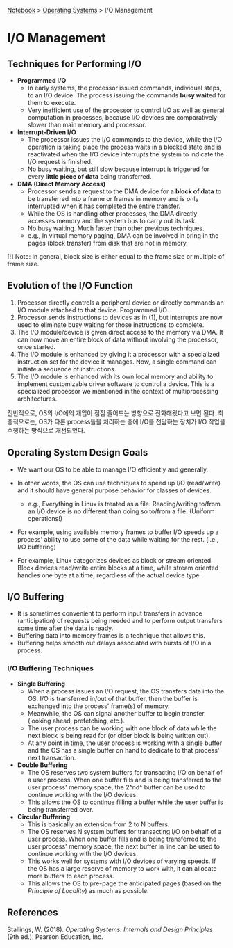 <a href="../">Notebook</a> > <a href="./">Operating Systems</a> > I/O Management

# I/O Management



## Techniques for Performing I/O

* **Programmed I/O**
  * In early systems, the processor issued commands, individual steps, to an I/O device. The process issuing the commands **busy wait**ed for them to execute.
  * Very inefficient use of the processor to control I/O as well as general computation in processes, because I/O devices are comparatively slower than main memory and processor.
* **Interrupt-Driven I/O**
  * The processor issues the I/O commands to the device, while the I/O operation is taking place the process waits in a blocked state and is reactivated when the I/O device interrupts the system to indicate the I/O request is finished.
  * No busy waiting, but still slow because interrupt is triggered for every **little piece of data** being transferred.
* **DMA (Direct Memory Access)**
  * Processor sends a request to the DMA device for a **block of data** to be transferred into a frame or frames in memory and is only interrupted when it has completed the entire transfer.
  * While the OS is handling other processes, the DMA directly accesses memory and the system bus to carry out its task.
  * No busy waiting. Much faster than other previous techniques.
  * e.g., In virtual memory paging, DMA can be involved in bring in the pages (block transfer) from disk that are not in memory.

[!] Note: In general, block size is either equal to the frame size or multiple of frame size. 



## Evolution of the I/O Function

1. Processor directly controls a peripheral device or directly commands an I/O module attached to that device. Programmed I/O.
2. Processor sends instructions to devices as in (1), but interrupts are now used to eliminate busy waiting for those instructions to complete.
3. The I/O module/device is given direct access to the memory via DMA. It can now move an entire block of data without involving the processor, once started.
4. The I/O module is enhanced by giving it a processor with a specialized instruction set for the device it manages. Now, a single command can initiate a sequence of instructions.
5. The I/O module is enhanced with its own local memory and ability to implement customizable driver software to control a device. This is a specialized processor we mentioned in the context of multiprocessing architectures.

전반적으로, OS의 I/O에의 개입이 점점 줄어드는 방향으로 진화해왔다고 보면 된다. 최종적으로는, OS가 다른 process들을 처리하는 중에 I/O를 전담하는 장치가 I/O 작업을 수행하는 방식으로 개선되었다.



## Operating System Design Goals

* We want our OS to be able to manage I/O efficiently and generally.
* In other words, the OS can use techniques to speed up I/O (read/write) and it should have general purpose behavior for classes of devices.
  * e.g., Everything in Linux is treated as a file. Reading/writing to/from an I/O device is no different than doing so to/from a file. (Uniform operations!)

* For example, using available memory frames to buffer I/O speeds up a process' ability to use some of the data while waiting for the rest. (i.e., I/O buffering)
* For example, Linux categorizes devices as block or stream oriented. Block devices read/write entire blocks at a time, while stream oriented handles one byte at a time, regardless of the actual device type.



## I/O Buffering

* It is sometimes convenient to perform input transfers in advance (anticipation) of requests being needed and to perform output transfers some time after the data is ready.
* Buffering data into memory frames is a technique that allows this.
* Buffering helps smooth out delays associated with bursts of I/O in a process.

### I/O Buffering Techniques

* **Single Buffering**
  * When a process issues an I/O request, the OS transfers data into the OS. I/O is transferred in/out of that buffer, then the buffer is exchanged into the process' frame(s) of memory.
  * Meanwhile, the OS can signal another buffer to begin transfer (looking ahead, prefetching, etc.).
  * The user process can be working with one block of data while the next block is being read for (or older block is being written out).
  * At any point in time, the user process is working with a single buffer and the OS has a single buffer on hand to dedicate to that process' next transaction.
* **Double Buffering**
  * The OS reserves two system buffers for transacting I/O on behalf of a user process. When one buffer fills and is being transferred to the user process' memory space, the 2^nd^ buffer can be used to continue working with the I/O devices.
  * This allows the OS to continue filling a buffer while the user buffer is being transferred over.
* **Circular Buffering**
  * This is basically an extension from 2 to N buffers.
  * The OS reserves N system buffers for transacting I/O on behalf of a user process. When one buffer fills and is being transferred to the user process' memory space, the next buffer in line can be used to continue working with the I/O devices.
  * This works well for systems with I/O devices of varying speeds. If the OS has a large reserve of memory to work with, it can allocate more buffers to each process.
  * This allows the OS to pre-page the anticipated pages (based on the *Principle of Locality*) as much as possible.





## References

Stallings, W. (2018). *Operating Systems: Internals and Design Principles* (9th ed.). Pearson Education, Inc.

